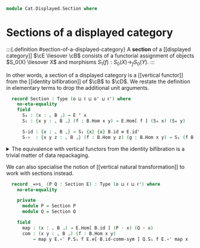 <!--
```agda
open import Cat.Displayed.Instances.Identity
open import Cat.Displayed.Functor
open import Cat.Displayed.Base
open import Cat.Prelude

import Cat.Displayed.Reasoning as Disp
import Cat.Reasoning as Cat
```
-->

```agda
module Cat.Displayed.Section where
```

# Sections of a displayed category

<!--
```agda
module _ {o ℓ o' ℓ'} {B : Precategory o ℓ} (E : Displayed B o' ℓ') where
  private
    module B = Precategory B
    module E = Displayed E
```
-->

:::{.definition #section-of-a-displayed-category}
A **section** of a [[displayed category]] $\cE \liesover \cB$ consists
of a functorial assignment of objects $S_0(X) \liesover X$ and morphisms
$S_1(f) : S_0(X) \to_f S_0(Y)$.
:::

In other words, a section of a displayed category is a [[vertical
functor]] from the [[identity bifibration]] of $\cB$ to $\cD$. We
restate the definition in elementary terms to drop the additional unit
arguments.

```agda
  record Section : Type (o ⊔ ℓ ⊔ o' ⊔ ℓ') where
    no-eta-equality
    field
      S₀ : (x : ⌞ B ⌟) → E ʻ x
      S₁ : {x y : ⌞ B ⌟} (f : B.Hom x y) → E.Hom[ f ] (S₀ x) (S₀ y)

      S-id : {x : ⌞ B ⌟} → S₁ {x} {x} B.id ≡ E.id'
      S-∘  : {x y z : ⌞ B ⌟} (f : B.Hom y z) (g : B.Hom x y) → S₁ (f B.∘ g) ≡ S₁ f E.∘' S₁ g
```

<details>
<summary>The equivalence with vertical functors from the identity
bifibration is a trivial matter of data repackaging.</summary>

```agda
  open Section
  open Displayed-functor

  unquoteDecl Section-path = declare-record-path Section-path (quote Section)

  section→vertical-functor : Section → Vertical-functor (IdD B) E
  section→vertical-functor s .F₀' _ = s .S₀ _
  section→vertical-functor s .F₁' _ = s .S₁ _
  section→vertical-functor s .F-id' = s .S-id
  section→vertical-functor s .F-∘' = s .S-∘ _ _

  section≃vertical-functor : Section ≃ Vertical-functor (IdD B) E
  section≃vertical-functor .fst = section→vertical-functor
  section≃vertical-functor .snd = is-iso→is-equiv is where
    is : is-iso section→vertical-functor
    is .is-iso.from f .S₀ _ = f .F₀' _
    is .is-iso.from f .S₁ _ = f .F₁' _
    is .is-iso.from f .S-id = f .F-id'
    is .is-iso.from f .S-∘ _ _ = f .F-∘'
    is .is-iso.rinv f = Displayed-functor-pathp refl (λ _ → refl) λ _ → refl
    is .is-iso.linv s = Section-path refl refl
```
</details>

<!--
```agda
module _ {o ℓ o' ℓ'} {B : Precategory o ℓ} {E : Displayed B o' ℓ'} where
  private
    module E = Displayed E
    module B = Cat B

  instance
    Funlike-Section : Funlike (Section E) B.Ob λ x → E.Ob[ x ]
    Funlike-Section = record { _·_ = λ S e → S .Section.S₀ e }
```
-->

We can also specialise the notion of [[vertical natural transformation]]
to work with sections instead.

```agda
  record _=>s_ (P Q : Section E) : Type (o ⊔ ℓ ⊔ ℓ') where
    no-eta-equality

    private
      module P = Section P
      module Q = Section Q

    field
      map : (x : ⌞ B ⌟) → E.Hom[ B.id ] (P · x) (Q · x)
      com : (x y : ⌞ B ⌟) (f : B.Hom x y)
          → map y E.∘' P.S₁ f E.≡[ B.id-comm-sym ] Q.S₁ f E.∘' map x
```

<!--
```agda
  {-# INLINE _=>s_.constructor #-}

  private unquoteDecl eqv = declare-record-iso eqv (quote _=>s_)

  instance
    H-Level-Natₛ : ∀ {P Q n} → H-Level (P =>s Q) (2 + n)
    H-Level-Natₛ = basic-instance 2 (Iso→is-hlevel 2 eqv (hlevel 2))

    Extensional-Natₛ
      : ∀ {P Q ℓr} ⦃ _ : Extensional ((x : ⌞ B ⌟) → E.Hom[ B.id ] (P · x) (Q · x)) ℓr ⦄
      → Extensional (P =>s Q) ℓr
    Extensional-Natₛ = injection→extensional! (λ p → Iso.injective eqv (p ,ₚ prop!)) auto

module _ {o ℓ o' ℓ'} {B : Precategory o ℓ} (E : Displayed B o' ℓ') where
  open Disp E
  private
    module B = Cat B

  open Precategory
  open Section
  open _=>s_

  Sections : Precategory (o ⊔ o' ⊔ ℓ ⊔ ℓ') (o ⊔ ℓ ⊔ ℓ')
  Sections .Ob          = Section E
  Sections .Hom         = _=>s_
  Sections .Hom-set X Y = hlevel 2
  Sections .id      = record { map = λ x → id' ; com = λ x y f → to-pathp[] id-comm[] }
  Sections ._∘_ {S} {T} {U} f g = record
    { map = λ x     → hom[ B.idl B.id ] (f .map x ∘' g .map x)
    ; com = λ x y h → cast[] $
      hom[] (f .map y ∘' g .map y) ∘' S .S₁ h ≡[]⟨ unwrap _ ⟩∘'⟨refl ⟩
      (f .map y ∘' g .map y) ∘' S .S₁ h       ≡[ B.pullr B.id-comm-sym   ]⟨ pullr'   (λ i → B.id-comm-sym i) (g .com x y h) ⟩
      f .map y ∘' T .S₁ h ∘' g .map x         ≡[ B.extendl B.id-comm-sym ]⟨ extendl' (λ i → B.id-comm-sym i) (f .com x y h) ⟩
      U .S₁ h ∘' f .map x ∘' g .map x         ≡[]⟨ refl⟩∘'⟨ wrap _ ⟩
      U .S₁ h ∘' hom[] (f .map x ∘' g .map x) ∎
    }
  Sections .idr f       = ext λ x → idr[]
  Sections .idl f       = ext λ x → idl[]
  Sections .assoc f g h = ext λ x → smashr _ _
    ∙ ap hom[] (from-pathp⁻ (assoc' _ _ _))
    ∙ sym (smashl _ _ ∙ sym (weave _ _ _ (to-pathp⁻ refl)))
```
-->
